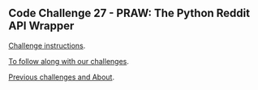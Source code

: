 ## Code Challenge 27 - PRAW: The Python Reddit API Wrapper

[Challenge instructions](http://pybit.es/codechallenge27.html).

[To follow along with our challenges](https://github.com/pybites/challenges/blob/master/INSTALL.md).

[Previous challenges and About](http://pybit.es/pages/challenges.html).
